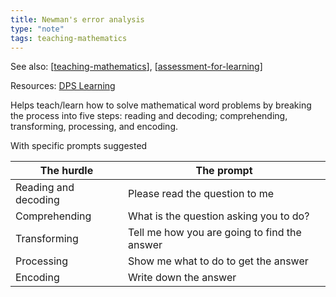 ```yaml
---
title: Newman's error analysis
type: "note"
tags: teaching-mathematics
---
```


See also: [[teaching-mathematics]], [[assessment-for-learning]]

Resources: [DPS Learning](http://www.daceyvillepslearning.com/understanding-newmans-error-analysis.html)

Helps teach/learn how to solve mathematical word problems by breaking the process into five steps: reading and decoding; comprehending, transforming, processing, and encoding.

With specific prompts suggested

| The hurdle | The prompt |
| --- | --- |
| Reading and decoding | Please read the question to me |
| Comprehending | What is the question asking you to do? |
| Transforming | Tell me how you are going to find the answer |
| Processing | Show me what to do to get the answer |
| Encoding | Write down the answer  |


[//begin]: # "Autogenerated link references for markdown compatibility"
[teaching-mathematics]: teaching-mathematics "Teaching Mathematics"
[assessment-for-learning]: ../Assessment/assessment-for-learning "Assessment for learning"
[//end]: # "Autogenerated link references"